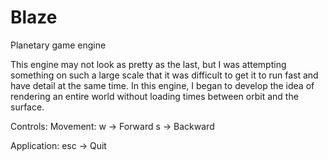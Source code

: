 Blaze
=====

Planetary game engine

This engine may not look as pretty as the last, but I was attempting
something on such a large scale that it was difficult to get it to run
fast and have detail at the same time. In this engine, I began to develop
the idea of rendering an entire world without loading times between orbit
and the surface.

Controls:
Movement:
w	->	Forward
s	->	Backward

Application:
esc	->	Quit
